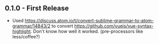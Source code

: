 ## 0.1.0 - First Release
* Used https://discuss.atom.io/t/convert-sublime-grammar-to-atom-grammar/14843/2 to convert https://github.com/vuejs/vue-syntax-highlight. Don't know how well it worked. (pre-processors like less/coffee?)
